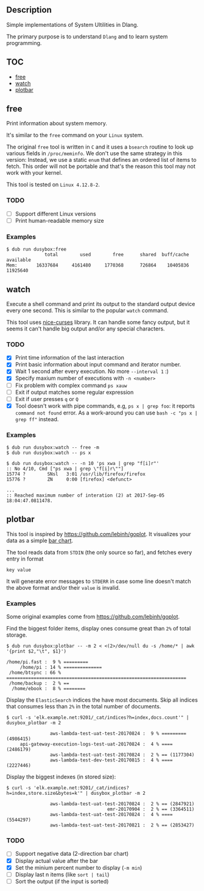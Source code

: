 ## Description

Simple implementations of System Ultilities in Dlang.

The primary purpose is to understand `Dlang`
and to learn system programming.

## TOC

* [free](#free)
* [watch](#watch)
* [plotbar](#plotbar)

## free

Print information about system memory.

It's similar to the `free` command on your `Linux` system.

The original `free` tool is written in `C` and it uses a `bsearch`
routine to look up various fields in `/proc/meminfo`. We don't use
the same strategy in this version: Instead, we use a static `enum` that defines
an ordered list of items to fetch. This order will not be portable
and that's the reason this tool may not work with your kernel.

This tool is tested on `Linux 4.12.8-2`.

### TODO

- [ ] Support different Linux versions
- [ ] Print human-readable memory size

### Examples

```
$ dub run dusybox:free
              total        used        free      shared  buff/cache   available
Mem:       16337684     4161480     1770368      726864    10405836    11925640
```

## watch

Execute a shell command and print its output to the standard output device
every one second. This is similar to the popular `watch` command.

This tool uses [nice-curses](https://github.com/mpevnev/nice-curses) library.
It can handle some fancy output, but it seems it can't handle big output
and/or any special characters.

### TODO

- [x] Print time information of the last interaction
- [x] Print basic information about input command and iterator number.
- [x] Wait 1 second after every execution. No more `--interval 1` :)
- [x] Specify maxium number of executions with `-n <number>`
- [ ] Fix problem with complex command `ps xauw`
- [ ] Exit if output matches some regular expression
- [ ] Exit if user presses `q` or `Q`
- [x] Tool doesn't work with pipe commands, e.g, `ps x | grep foo`:
      it reports `command not found` error. As a work-around you can
      use `bash -c "ps x | grep ff"` instead.

### Examples

```
$ dub run dusybox:watch -- free -m
$ dub run dusybox:watch -- ps x

$ dub run dusybox:watch -- -n 10 'ps xwa | grep "f[i]r"'
:: No 4/10, Cmd ["ps xwa | grep \"f[i]r\""]
15774 ?        SNsl   3:01 /usr/lib/firefox/firefox
15776 ?        ZN     0:00 [firefox] <defunct>

...
:: Reached maximum number of interation (2) at 2017-Sep-05 18:04:47.0811478.
```

## plotbar

This tool is inspired by https://github.com/lebinh/goplot.
It visualizes your data as a simple [bar chart](https://en.wikipedia.org/wiki/Bar_chart).

The tool reads data from `STDIN` (the only source so far),
and fetches every entry in format

```
key value
```

It will generate error messages to `STDERR` in case some line doesn't
match the above format and/or their `value` is invalid.

### Examples

Some original examples come from https://github.com/lebinh/goplot.

Find the biggest folder items, display ones consume great than `2%` of total storage.

```
$ dub run dusybox:plotbar -- -m 2 < <(2>/dev/null du -s /home/* | awk '{print $2,"\t", $1}')

/home/pi.fast :  9 % =========
     /home/pi : 14 % ==============
 /home/btsync : 66 % ==================================================================
 /home/backup :  2 % ==
  /home/ebook :  8 % ========
```

Display the `ElasticSearch` indices the have most documents.
Skip all indices that consumes less than `2%` in the total number of documents.

```
$ curl -s 'elk.example.net:9201/_cat/indices?h=index,docs.count'" | dusybox_plotbar -m 2

                aws-lambda-test-uat-test-20170824 :  9 % ========= (4986415)
     api-gateway-execution-logs-test-uat-20170824 :  4 % ==== (2486179)
                aws-lambda-test-uat-test-20170824 :  2 % == (1177304)
                aws-lambda-test-dev-test-20170815 :  4 % ==== (2227446)
```

Display the biggest indexes (in stored size):

```
$ curl -s 'elk.example.net:9201/_cat/indices?h=index,store.size&bytes=k'" | dusybox_plotbar -m 2

                aws-lambda-test-uat-test-20170824 :  2 % == (2847921)
                                     emr-20170904 :  2 % == (3364511)
                aws-lambda-test-uat-test-20170824 :  4 % ==== (5544297)
                aws-lambda-test-uat-test-20170821 :  2 % == (2853427)
```


### TODO

- [ ] Support negative data (2-direction bar chart)
- [x] Display actual value after the bar
- [x] Set the minium percent number to display (`-m min`)
- [ ] Display last n items (like `sort | tail`)
- [ ] Sort the output (if the input is sorted)
